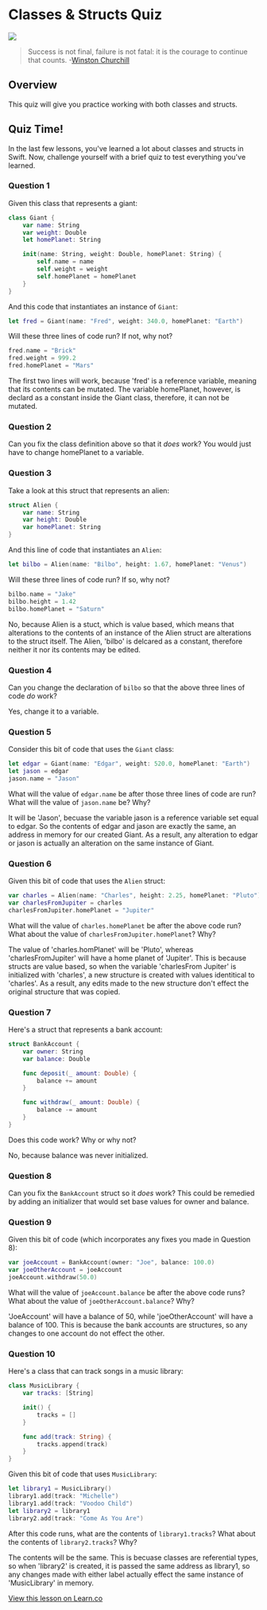 # Classes & Structs Quiz

![](http://i.imgur.com/zWBjkea.jpg)  

> Success is not final, failure is not fatal: it is the courage to continue that counts. -[Winston Churchill](https://en.wikipedia.org/wiki/Winston_Churchill)

## Overview

This quiz will give you practice working with both classes and structs. 

## Quiz Time!

In the last few lessons, you've learned a lot about classes and structs in Swift. Now, challenge yourself with a brief quiz to test everything you've learned.

### Question 1

Given this class that represents a giant:

```swift
class Giant {
    var name: String
    var weight: Double
    let homePlanet: String

    init(name: String, weight: Double, homePlanet: String) {
        self.name = name
        self.weight = weight
        self.homePlanet = homePlanet
    }
}
```

And this code that instantiates an instance of `Giant`:

```swift
let fred = Giant(name: "Fred", weight: 340.0, homePlanet: "Earth")
```

Will these three lines of code run? If not, why not?

```swift
fred.name = "Brick"
fred.weight = 999.2
fred.homePlanet = "Mars"
```

The first two lines will work, because 'fred' is a reference variable, meaning that its contents can be mutated.
The variable homePlanet, however, is declard as a constant inside the Giant class, therefore, it can not be mutated.

### Question 2

Can you fix the class definition above so that it _does_ work?
You would just have to change homePlanet to a variable.

### Question 3

Take a look at this struct that represents an alien:

```swift
struct Alien {
    var name: String
    var height: Double
    var homePlanet: String
}
```

And this line of code that instantiates an `Alien`:

```swift
let bilbo = Alien(name: "Bilbo", height: 1.67, homePlanet: "Venus")
```

Will these three lines of code run? If so, why not?

```swift
bilbo.name = "Jake"
bilbo.height = 1.42
bilbo.homePlanet = "Saturn"
```

No, because Alien is a stuct, which is value based, which means that alterations to the contents of an instance of the Alien
struct are alterations to the struct itself. The Alien, 'bilbo' is delcared as a constant, therefore neither it nor its contents may be
edited.


### Question 4

Can you change the declaration of `bilbo` so that the above three lines of code _do_ work?

Yes, change it to a variable.

### Question 5

Consider this bit of code that uses the `Giant` class:

```swift
let edgar = Giant(name: "Edgar", weight: 520.0, homePlanet: "Earth")
let jason = edgar
jason.name = "Jason"
```

What will the value of `edgar.name` be after those three lines of code are run? What will the value of `jason.name` be? Why?

It will be 'Jason', becuase the variable jason is a reference variable set equal to edgar. So the contents of edgar and jason are
exactly the same, an address in memory for our created Giant. As a result, any alteration to edgar or jason is actually an
alteration on the same instance of Giant.

### Question 6

Given this bit of code that uses the `Alien` struct:

```swift
var charles = Alien(name: "Charles", height: 2.25, homePlanet: "Pluto")
var charlesFromJupiter = charles
charlesFromJupiter.homePlanet = "Jupiter"
```

What will the value of `charles.homePlanet` be after the above code run? What about the value of `charlesFromJupiter.homePlanet`? Why?

The value of 'charles.homPlanet' will be 'Pluto', whereas 'charlesFromJupiter' will have a home planet of 'Jupiter'. This is
because structs are value based, so when the variable 'charlesFrom Jupiter' is initialized with 'charles', a new structure is created with values identitical to 'charles'. As a result, any edits made to the new structure don't effect the original structure that was copied.

### Question 7

Here's a struct that represents a bank account:

```swift
struct BankAccount {
    var owner: String
    var balance: Double

    func deposit(_ amount: Double) {
        balance += amount
    }

    func withdraw(_ amount: Double) {
        balance -= amount
    }
}
```

Does this code work? Why or why not?

No, because balance was never initialized.

### Question 8

Can you fix the `BankAccount` struct so it _does_ work?
This could be remedied by adding an initializer that would set base values for owner and balance.

### Question 9

Given this bit of code (which incorporates any fixes you made in Question 8):

```swift
var joeAccount = BankAccount(owner: "Joe", balance: 100.0)
var joeOtherAccount = joeAccount
joeAccount.withdraw(50.0)
```

What will the value of `joeAccount.balance` be after the above code runs? What about the value of `joeOtherAccount.balance`? Why?

'JoeAccount' will have a balance of 50, while 'joeOtherAccount' will have a balance of 100. This is because the bank accounts are structures, so any changes to one account do not effect the other.

### Question 10

Here's a class that can track songs in a music library:

```swift
class MusicLibrary {
    var tracks: [String]

    init() {
        tracks = []
    }

    func add(track: String) {
        tracks.append(track)
    }
}
```

Given this bit of code that uses `MusicLibrary`:

```swift
let library1 = MusicLibrary()
library1.add(track: "Michelle")
library1.add(track: "Voodoo Child")
let library2 = library1
library2.add(track: "Come As You Are")
```

After this code runs, what are the contents of `library1.tracks`? What about the contents of `library2.tracks`? Why?

The contents will be the same. This is becuase classes are referential types, so when 'library2' is created, it is passed the same address as library1, so any changes made with either label actually effect the same instance of 'MusicLibrary' in memory.

<a href='https://learn.co/lessons/ClassesVsStructs' data-visibility='hidden'>View this lesson on Learn.co</a>
